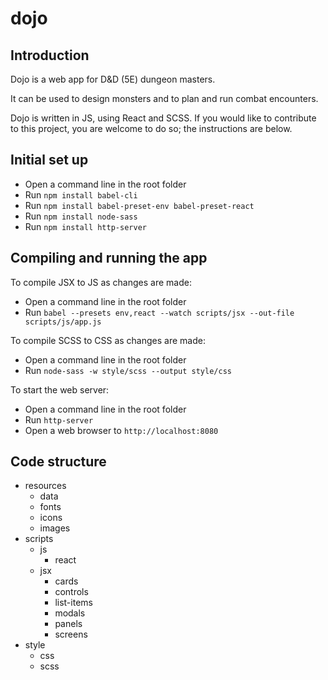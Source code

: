 # dojo

## Introduction

Dojo is a web app for D&D (5E) dungeon masters.

It can be used to design monsters and to plan and run combat encounters.

Dojo is written in JS, using React and SCSS. If you would like to contribute to this project, you are welcome to do so; the instructions are below.

## Initial set up

* Open a command line in the root folder
* Run `npm install babel-cli`
* Run `npm install babel-preset-env babel-preset-react`
* Run `npm install node-sass`
* Run `npm install http-server`

## Compiling and running the app

To compile JSX to JS as changes are made:

* Open a command line in the root folder
* Run `babel --presets env,react --watch scripts/jsx --out-file scripts/js/app.js`

To compile SCSS to CSS as changes are made:

* Open a command line in the root folder
* Run `node-sass -w style/scss --output style/css`

To start the web server:

* Open a command line in the root folder
* Run `http-server`
* Open a web browser to `http://localhost:8080`

## Code structure

- resources
  - data
  - fonts
  - icons
  - images
- scripts
  - js
    - react
  - jsx
    - cards
    - controls
    - list-items
    - modals
    - panels
    - screens
- style
  - css
  - scss
